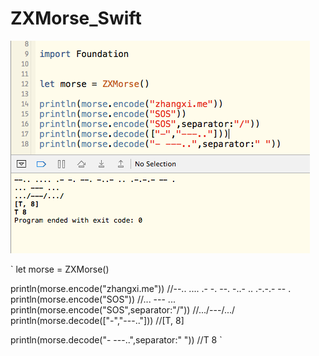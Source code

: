 ZXMorse_Swift
=============
![screen](https://raw.githubusercontent.com/zhangxigithub/ZXMorse_Swift/master/sceenshot.png)

`
let morse = ZXMorse()

println(morse.encode("zhangxi.me"))
//--.. .... .- -. --. -..- .. .-.-.- -- . 
println(morse.encode("SOS"))
//... --- ... 
println(morse.encode("SOS",separator:"/"))
//.../---/.../
println(morse.decode(["-","---.."]))
//[T, 8]

println(morse.decode("- ---..",separator:" "))
//T 8 
`
